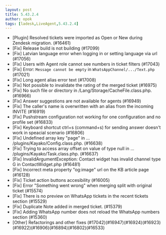 ```yaml
---
layout: post
title: 5.43.2.4
author: opok
tags: [ladesk,LiveAgent,5.43.2.4]
---
```

- [Plugin] Resolved tickets were imported as Open or New during Zendesk migration. (#16461)
- [Fix] Release build is not building (#17099)
- [Fix] Latvian language error when logging in or setting language via url (#17056)
- [Fix] Users with Agent role cannot see numbers in ticket filters (#17043)
- [Fix] Error: `Message cannot be empty` in `WhatsAppChannel/.../Text.php` (#17021)
- [Fix] Long agent alias error text (#17008)
- [Fix] Not possible to invalidate the rating of the merged ticket (#16975)
- [Fix] No such file or directory in /Lang/Storage/CacheFile.class.php. (#16966)
- [Fix] Answer suggestions are not available for agents (#16949)
- [Fix] The caller's name is overwritten with an alias from the incoming INVITE (#16919)
- [Fix] Pushstream configuration not working for one configuration and no profile set (#16833)
- [Fix] Keyboard shortcut ctrl+s (command+s) for sending answer doesn't work in speacial scenario (#16806)
- [Fix] Undefined array key "page" in ... /plugins/Kayako/Config.class.php. (#16638)
- [Fix] Trying to access array offset on value of type null in ... /plugins/Kayako/Task.class.php. (#16637)
- [Fix] InvalidArgumentException: Contact widget has invalid channel type G in ContactWidget.php (#16481)
- [Fix] Incorrect meta property "og:image" url on the KB article page (#16128)
- [Fix] Ticket action buttons accesibility (#16005)
- [Fix] Error "Something went wrong" when merging split with original ticket (#15574)
- [Fix] There is no preview on WhatsApp tickets in the recent tickets section (#15529)
- [Fix] Duplicate Note added in merged ticket. (#15379)
- [Fix] Adding WhatsApp number does not reload the WhatsApp numbers section (#15360)
- [Other] Refactorings and other fixes (#17042)(#16947)(#16924)(#16923)(#16922)(#16906)(#16894)(#16802)(#16533)